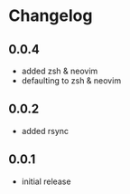 # Changelog

## 0.0.4

* added zsh & neovim
* defaulting to zsh & neovim

## 0.0.2

* added rsync

## 0.0.1

* initial release

